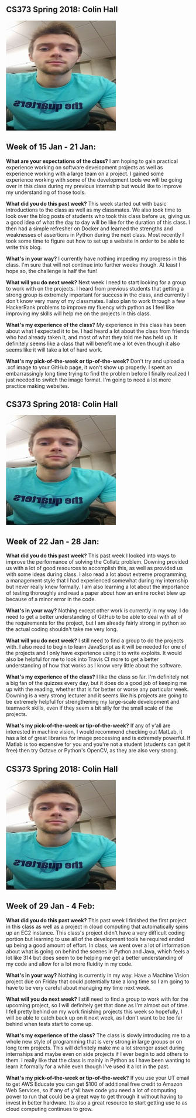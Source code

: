 ## CS373 Spring 2018: Colin Hall
![Headshot](https://github.com/colin19/Blog/blob/master/sizedImage.jpg)

## Week of 15 Jan - 21 Jan:

**What are your expectations of the class?**
I am hoping to gain practical experience working on software development projects as well as experience working with a large team on a project. I gained some experience working with some of the development tools we will be going over in this class during my previous internship but would like to improve my understanding of those tools.

**What did you do this past week?**
This week started out with basic introductions to the class as well as my classmates. We also took time to look over the blog posts of students who took this class before us, giving us a good idea of what the day to day will be like for the duration of this class. I then had a simple refresher on Docker and learned the strengths and weaknesses of assertions in Python during the next class. Most recently I took some time to figure out how to set up a website in order to be able to write this blog. 

**What's in your way?**
I currently have nothing impeding my progress in this class. I'm sure that will not continue into further weeks though. At least I hope so, the challenge is half the fun! 

**What will you do next week?**
Next week I need to start looking for a group to work with on the projects. I heard from previous students that getting a strong group is extremely important for success in the class, and currently I don't know very many of my classmates. I also plan to work through a few HackerRank problems to improve my fluency with python as I feel like improving my skills will help me on the projects in this class.

**What's my experience of the class?**
My experience in this class has been about what I expected it to be. I had heard a lot about the class from friends who had already taken it, and most of what they told me has held up. It definitely seems like a class that will benefit me a lot even though it also seems like it will take a lot of hard work. 

**What's my pick-of-the-week or tip-of-the-week?**
Don't try and upload a .xcf image to your GitHub page, it won't show up properly. I spent an embarrassingly long time trying to find the problem before I finally realized I just needed to switch the image format. I'm going to need a lot more practice making websites.

## CS373 Spring 2018: Colin Hall
![Headshot](https://github.com/colin19/Blog/blob/master/sizedImage.jpg)

## Week of 22 Jan - 28 Jan:

**What did you do this past week?**
This past week I looked into ways to improve the performance of solving the Collatz problem. Downing provided us with a lot of good resources to accomplish this, as well as provided us with some ideas during class. I also read a lot about extreme programming, a management style that I had experienced somewhat during my internship but never really knew formally. I am also learning a lot about the importance of testing thoroughly and read a paper about how an entire rocket blew up because of a minor error in the code.

**What's in your way?**
Nothing except other work is currently in my way. I do need to get a better understanding of GitHub to be able to deal with all of the requirements for the project, but I am already fairly strong in python so the actual coding shouldn't take me very long. 

**What will you do next week?**
I still need to find a group to do the projects with. I also need to begin to learn JavaScript as it will be needed for one of the projects and I only have experience using it to write exploits. It would also be helpful for me to look into Travis CI more to get a better understanding of how that works as I know very little about the software.

**What's my experience of the class?**
I like the class so far. I'm definitely not a big fan of the quizzes every day, but it does do a good job of keeping me up with the reading, whether that is for better or worse any particular week. Downing is a very strong lecturer and it seems like his projects are going to be extremely helpful for strengthening my large-scale development and teamwork skills, even if they seem a bit silly for the small scale of the projects. 

**What's my pick-of-the-week or tip-of-the-week?**
If any of y'all are interested in machine vision, I would recommend checking out MatLab, it has a lot of great libraries for image processing and is extremely powerful. If Matlab is too expensive for you and you're not a student (students can get it free) then try Octave or Python's OpenCV, as they are also very strong. 

## CS373 Spring 2018: Colin Hall
![Headshot](https://github.com/colin19/Blog/blob/master/sizedImage.jpg)

## Week of 29 Jan - 4 Feb:

**What did you do this past week?**
This past week I finished the first project in this class as well as a project in cloud computing that automatically spins up an EC2 instance. This class's project didn't have a very difficult coding portion but learning to use all of the development tools he required ended up being a good amount of effort. In class, we went over a lot of information about what is going on behind the scenes in Python and Java, which feels a lot like 314 but does seem to be helping me get a better understanding of my code and allow for a lot more fluidity in my code.

**What's in your way?**
Nothing is currently in my way. Have a Machine Vision project due on Friday that could potentially take a long time so I am going to have to be very careful about managing my time next week.

**What will you do next week?**
I still need to find a group to work with for the upcoming project, so I will definitely get that done as I'm almost out of time. I fell pretty behind on my work finishing projects this week so hopefully, I will be able to catch back up on it next week, as I don't want to be too far behind when tests start to come up. 

**What's my experience of the class?**
The class is slowly introducing me to a whole new style of programming that is very strong in large groups or on long term projects. This will definitely make me a lot stronger asset during internships and maybe even on side projects if I ever begin to add others to them. I really like that the class is mainly in Python as I have been wanting to learn it formally for a while even though I've used it a lot in the past.

**What's my pick-of-the-week or tip-of-the-week?**
If you use your UT email to get AWS Educate you can get $100 of additional free credit to Amazon Web Services, so if any of y'all have code you need a lot of computing power to run that could be a great way to get through it without having to invest in better hardware. Its also a great resource to start getting use to as cloud computing continues to grow.




